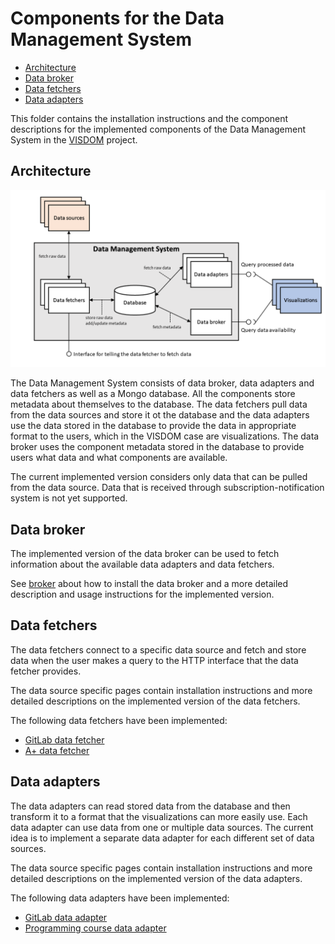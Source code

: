 # Components for the Data Management System

<!-- no toc -->
- [Architecture](#architecture)
- [Data broker](#data-broker)
- [Data fetchers](#data-fetchers)
- [Data adapters](#data-adapters)

This folder contains the installation instructions and the component descriptions for the implemented components of the Data Management System in the [VISDOM](https://iteavisdom.org/) project.

## Architecture

![Architecture diagram for the Data Management System](dms_architecture.png)

The Data Management System consists of data broker, data adapters and data fetchers as well as a Mongo database. All the components store metadata about themselves to the database. The data fetchers pull data from the data sources and store it ot the database and the data adapters use the data stored in the database to provide the data in appropriate format to the users, which in the VISDOM case are visualizations. The data broker uses the component metadata stored in the database to provide users what data and what components are available.

The current implemented version considers only data that can be pulled from the data source. Data that is received through subscription-notification system is not yet supported.

## Data broker

The implemented version of the data broker can be used to fetch information about the available data adapters and data fetchers.

See [broker](broker) about how to install the data broker and a more detailed description and usage instructions for the implemented version.

## Data fetchers

The data fetchers connect to a specific data source and fetch and store data when the user makes a query to the HTTP interface that the data fetcher provides.

The data source specific pages contain installation instructions and more detailed descriptions on the implemented version of the data fetchers.

The following data fetchers have been implemented:

- [GitLab data fetcher](fetchers/gitlab)
- [A+ data fetcher](fetchers/aplus)

## Data adapters

The data adapters can read stored data from the database and then transform it to a format that the visualizations can more easily use. Each data adapter can use data from one or multiple data sources. The current idea is to implement a separate data adapter for each different set of data sources.

The data source specific pages contain installation instructions and more detailed descriptions on the implemented version of the data adapters.

The following data adapters have been implemented:

- [GitLab data adapter](adapters/gitlab)
- [Programming course data adapter](adapters/course)

